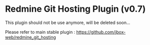 # Redmine Git Hosting Plugin (v0.7)

This plugin should not be use anymore, will be deleted soon...

Please refer to main stable plugin : https://github.com/jbox-web/redmine_git_hosting
